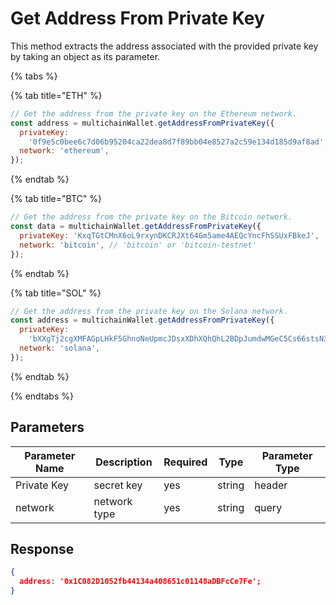 # Get Address From Private Key

This method extracts the address associated with the provided private key by taking an object as its parameter.

{% tabs %}

{% tab title="ETH" %}

```js
// Get the address from the private key on the Ethereum network.
const address = multichainWallet.getAddressFromPrivateKey({
  privateKey:
    '0f9e5c0bee6c7d06b95204ca22dea8d7f89bb04e8527a2c59e134d185d9af8ad',
  network: 'ethereum',
});
```

{% endtab %}

{% tab title="BTC" %}

```js
// Get the address from the private key on the Bitcoin network.
const data = multichainWallet.getAddressFromPrivateKey({
  privateKey: 'KxqTGtCMnX6oL9rxynDKCRJXt64Gm5ame4AEQcYncFhSSUxFBkeJ',
  network: 'bitcoin', // 'bitcoin' or 'bitcoin-testnet'
});
```

{% endtab %}

{% tab title="SOL" %}

```js
// Get the address from the private key on the Solana network.
const address = multichainWallet.getAddressFromPrivateKey({
  privateKey:
    'bXXgTj2cgXMFAGpLHkF5GhnoNeUpmcJDsxXDhXQhQhL2BDpJumdwMGeC5Cs66stsN3GfkMH8oyHu24dnojKbtfp',
  network: 'solana',
});
```

{% endtab %}

{% endtabs %}

## Parameters

| Parameter Name | Description | Required | Type | Parameter Type |
|----------------|-------------|----------|------|----------------|
| Private Key | secret key | yes | string | header
| network | network type | yes | string | query

## Response

```json
{
  address: '0x1C082D1052fb44134a408651c01148aDBFcCe7Fe';
}
```
